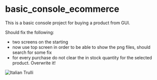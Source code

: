 # basic_console_ecommerce
This is a basic console project for buying a product from GUI.

Should fix the following:
- two screens on the starting
- now use top screen in order to be able to show the png files, should search for some fix
- for every purchase do not clear the in stock quantity for the selected product. Overwrite it!

<img src="ecommerce.png" alt="Italian Trulli">
